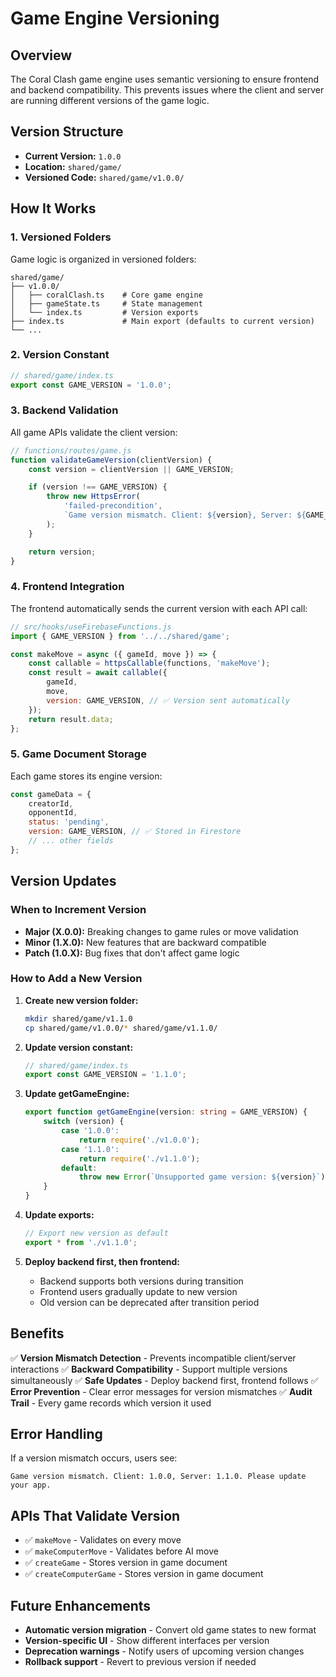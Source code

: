# Game Engine Versioning

## Overview

The Coral Clash game engine uses semantic versioning to ensure frontend and backend compatibility. This prevents issues where the client and server are running different versions of the game logic.

## Version Structure

- **Current Version:** `1.0.0`
- **Location:** `shared/game/`
- **Versioned Code:** `shared/game/v1.0.0/`

## How It Works

### 1. **Versioned Folders**

Game logic is organized in versioned folders:

```
shared/game/
├── v1.0.0/
│   ├── coralClash.ts    # Core game engine
│   ├── gameState.ts     # State management
│   └── index.ts         # Version exports
├── index.ts             # Main export (defaults to current version)
└── ...
```

### 2. **Version Constant**

```typescript
// shared/game/index.ts
export const GAME_VERSION = '1.0.0';
```

### 3. **Backend Validation**

All game APIs validate the client version:

```javascript
// functions/routes/game.js
function validateGameVersion(clientVersion) {
    const version = clientVersion || GAME_VERSION;

    if (version !== GAME_VERSION) {
        throw new HttpsError(
            'failed-precondition',
            `Game version mismatch. Client: ${version}, Server: ${GAME_VERSION}`,
        );
    }

    return version;
}
```

### 4. **Frontend Integration**

The frontend automatically sends the current version with each API call:

```javascript
// src/hooks/useFirebaseFunctions.js
import { GAME_VERSION } from '../../shared/game';

const makeMove = async ({ gameId, move }) => {
    const callable = httpsCallable(functions, 'makeMove');
    const result = await callable({
        gameId,
        move,
        version: GAME_VERSION, // ✅ Version sent automatically
    });
    return result.data;
};
```

### 5. **Game Document Storage**

Each game stores its engine version:

```javascript
const gameData = {
    creatorId,
    opponentId,
    status: 'pending',
    version: GAME_VERSION, // ✅ Stored in Firestore
    // ... other fields
};
```

## Version Updates

### When to Increment Version

- **Major (X.0.0):** Breaking changes to game rules or move validation
- **Minor (1.X.0):** New features that are backward compatible
- **Patch (1.0.X):** Bug fixes that don't affect game logic

### How to Add a New Version

1. **Create new version folder:**

    ```bash
    mkdir shared/game/v1.1.0
    cp shared/game/v1.0.0/* shared/game/v1.1.0/
    ```

2. **Update version constant:**

    ```typescript
    // shared/game/index.ts
    export const GAME_VERSION = '1.1.0';
    ```

3. **Update getGameEngine:**

    ```typescript
    export function getGameEngine(version: string = GAME_VERSION) {
        switch (version) {
            case '1.0.0':
                return require('./v1.0.0');
            case '1.1.0':
                return require('./v1.1.0');
            default:
                throw new Error(`Unsupported game version: ${version}`);
        }
    }
    ```

4. **Update exports:**

    ```typescript
    // Export new version as default
    export * from './v1.1.0';
    ```

5. **Deploy backend first, then frontend:**
    - Backend supports both versions during transition
    - Frontend users gradually update to new version
    - Old version can be deprecated after transition period

## Benefits

✅ **Version Mismatch Detection** - Prevents incompatible client/server interactions
✅ **Backward Compatibility** - Support multiple versions simultaneously
✅ **Safe Updates** - Deploy backend first, frontend follows
✅ **Error Prevention** - Clear error messages for version mismatches
✅ **Audit Trail** - Every game records which version it used

## Error Handling

If a version mismatch occurs, users see:

```
Game version mismatch. Client: 1.0.0, Server: 1.1.0. Please update your app.
```

## APIs That Validate Version

- ✅ `makeMove` - Validates on every move
- ✅ `makeComputerMove` - Validates before AI move
- ✅ `createGame` - Stores version in game document
- ✅ `createComputerGame` - Stores version in game document

## Future Enhancements

- **Automatic version migration** - Convert old game states to new format
- **Version-specific UI** - Show different interfaces per version
- **Deprecation warnings** - Notify users of upcoming version changes
- **Rollback support** - Revert to previous version if needed
